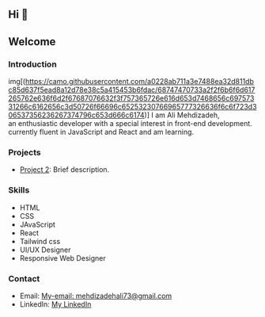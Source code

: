## Hi 👋
## Welcome

### Introduction
img[(https://camo.githubusercontent.com/a0228ab711a3e7488ea32d811dbc85d637f5ead8a12d78e38c5a415453b6fdac/68747470733a2f2f6b6f6d617265762e636f6d2f67687076632f3f757365726e616d653d7468656c69757331266c6162656c3d50726f66696c65253230766965777326636f6c6f723d306537356236267374796c653d666c6174)]
I am Ali Mehdizadeh,             
an enthusiastic developer with a special interest in front-end development.
currently fluent in JavaScript and React and am learning.

### Projects
- [Project 2](https://github.com/Ali-mehdizadeh73/Camping-Web): Brief description.

### Skills
- HTML
- CSS
- JAvaScript
- React
- Tailwind css
- UI/UX Designer
- Responsive Web Designer

### Contact
- Email: [My-email: mehdizadehali73@gmail.com](mehdizadehali73@gmail.com)
- LinkedIn: [My LinkedIn](https://www.linkedin.com/in/ali-mehdizadeh-40548a315/)
